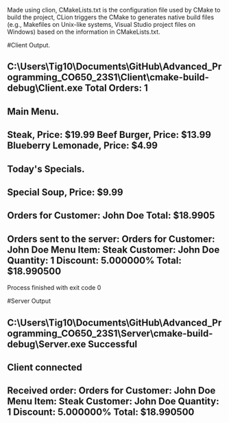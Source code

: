Made using clion, CMakeLists.txt is the configuration file used by CMake to build the project, CLion triggers the CMake to generates native build files (e.g., Makefiles on Unix-like systems, Visual Studio project files on Windows) based on the information in CMakeLists.txt.

#Client Output.

C:\Users\Tig10\Documents\GitHub\Advanced_Programming_CO650_23S1\Client\cmake-build-debug\Client.exe
Total Orders: 1
------------------------
Main Menu.
------------------------
Steak, Price: $19.99
Beef Burger, Price: $13.99
Blueberry Lemonade, Price: $4.99
------------------------
Today's Specials.
------------------------
Special Soup, Price: $9.99
------------------------
Orders for Customer: John Doe
Total: $18.9905
------------------------
Orders sent to the server:
Orders for Customer: John Doe
Menu Item: Steak
Customer: John Doe
Quantity: 1
Discount: 5.000000%
Total: $18.990500
------------------------


Process finished with exit code 0


#Server Output 

C:\Users\Tig10\Documents\GitHub\Advanced_Programming_CO650_23S1\Server\cmake-build-debug\Server.exe
Successful
------------------------
Client connected
------------------------
Received order: Orders for Customer: John Doe
Menu Item: Steak
Customer: John Doe
Quantity: 1
Discount: 5.000000%
Total: $18.990500
------------------------



